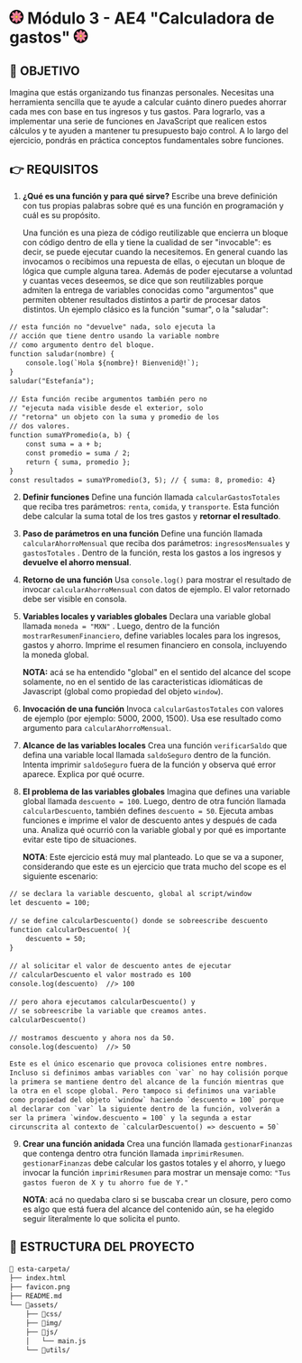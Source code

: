 # <img src="favicon.png" style="width: 25px; border-radius: 50%"> Módulo 3 - AE4 "Calculadora de gastos" <img src="favicon.png" style="width: 25px; border-radius: 50%">

<!-- ![mockup o entrega del ejercicio][0] -->


## 🚀 OBJETIVO

Imagina que estás organizando tus finanzas personales. Necesitas una herramienta sencilla que te ayude a calcular cuánto dinero puedes ahorrar cada mes con base en tus ingresos y tus gastos. Para lograrlo, vas a implementar una serie de funciones en JavaScript que realicen estos cálculos y te ayuden a mantener tu presupuesto bajo control. A lo largo del ejercicio, pondrás en práctica conceptos fundamentales sobre funciones.

## 👉 REQUISITOS

1. **¿Qué es una función y para qué sirve?**
Escribe una breve definición con tus propias palabras sobre qué es una función en programación y cuál es su propósito.

    Una función es una pieza de código reutilizable que encierra un bloque con código dentro de ella y tiene la cualidad de ser "invocable": es decir, se puede ejecutar cuando la necesitemos. En general cuando las invocamos o recibimos una repuesta de ellas, o ejecutan un bloque de lógica que cumple alguna tarea. Además de poder ejecutarse a voluntad y cuantas veces deseemos, se dice que son reutilizables porque admiten la entrega de variables conocidas como "argumentos" que permiten obtener resultados distintos a partir de procesar datos distintos. Un ejemplo clásico es la función "sumar", o la "saludar": 

```Js
// esta función no "devuelve" nada, solo ejecuta la
// acción que tiene dentro usando la variable nombre
// como argumento dentro del bloque.
function saludar(nombre) {
    console.log(`Hola ${nombre}! Bienvenid@!`);
}
saludar("Estefanía");

// Esta función recibe argumentos también pero no
// "ejecuta nada visible desde el exterior, solo
// "retorna" un objeto con la suma y promedio de los
// dos valores. 
function sumaYPromedio(a, b) {
    const suma = a + b;
    const promedio = suma / 2;
    return { suma, promedio }; 
}
const resultados = sumaYPromedio(3, 5); // { suma: 8, promedio: 4}
```

2. **Definir funciones** Define una función llamada `calcularGastosTotales` que reciba tres parámetros: `renta`, `comida`, y `transporte`. Esta función
debe calcular la suma total de los tres gastos y **retornar el resultado**.

3. **Paso de parámetros en una función** Define una función llamada `calcularAhorroMensual` que reciba dos parámetros: `ingresosMensuales` y `gastosTotales` . Dentro de la función, resta los gastos a los ingresos y **devuelve el ahorro mensual**.

4. **Retorno de una función** Usa `console.log()` para mostrar el resultado de invocar `calcularAhorroMensual` con datos de ejemplo. El valor retornado debe ser visible en consola.

5. **Variables locales y variables globales** Declara una variable global llamada `moneda = "MXN"` . Luego, dentro de la función `mostrarResumenFinanciero`, define variables locales para los ingresos, gastos y ahorro. Imprime el resumen financiero en consola, incluyendo la moneda global.

    **NOTA:** acá se ha entendido "global" en el sentido del alcance del scope solamente, no en el sentido de las caracteristicas idiomáticas de Javascript (global como propiedad del objeto `window`). 

6. **Invocación de una función** Invoca `calcularGastosTotales` con valores de ejemplo (por ejemplo: 5000, 2000, 1500). Usa ese resultado como argumento para `calcularAhorroMensual`.

7. **Alcance de las variables locales** Crea una función `verificarSaldo` que defina una variable local llamada `saldoSeguro` dentro de la función. Intenta imprimir `saldoSeguro` fuera de la función y observa qué error aparece. Explica por qué ocurre.

8. **EI problema de las variables globales** Imagina que defines una variable global llamada `descuento = 100`. Luego, dentro de otra función llamada `calcularDescuento`, también defines `descuento = 50`. Ejecuta ambas funciones e imprime el valor de descuento antes y después de cada una. Analiza qué ocurrió con la variable global y por qué es importante evitar este tipo de situaciones.

    **NOTA**: Este ejercicio está muy mal planteado. Lo que se va a suponer, considerando que este es un ejercicio que trata mucho del scope es el siguiente escenario: 

```Js
// se declara la variable descuento, global al script/window
let descuento = 100;

// se define calcularDescuento() donde se sobreescribe descuento
function calcularDescuento( ){ 
    descuento = 50;
}

// al solicitar el valor de descuento antes de ejecutar 
// calcularDescuento el valor mostrado es 100 
console.log(descuento)  //> 100

// pero ahora ejecutamos calcularDescuento() y 
// se sobreescribe la variable que creamos antes.
calcularDescuento()

// mostramos descuento y ahora nos da 50.
console.log(descuento)  //> 50
```  

    Este es el único escenario que provoca colisiones entre nombres. Incluso si definimos ambas variables con `var` no hay colisión porque la primera se mantiene dentro del alcance de la función mientras que la otra en el scope global. Pero tampoco si definimos una variable como propiedad del objeto `window` haciendo `descuento = 100` porque al declarar con `var` la siguiente dentro de la función, volverán a ser la primera `window.descuento = 100` y la segunda a estar circunscrita al contexto de `calcularDescuento() => descuento = 50`


9. **Crear una función anidada** Crea una función llamada `gestionarFinanzas` que contenga dentro otra función llamada `imprimirResumen`. `gestionarFinanzas` debe calcular los gastos totales y el ahorro, y luego invocar la función `imprimirResumen` para mostrar un mensaje como: `"Tus gastos fueron de X y tu ahorro fue de Y."`

    **NOTA**: acá no quedaba claro si se buscaba crear un closure, pero como es algo que está fuera del alcance del contenido aún, se ha elegido seguir literalmente lo que solicita el punto.

## 📁 ESTRUCTURA DEL PROYECTO

```
📁 esta-carpeta/  
├── index.html  
├── favicon.png  
├── README.md  
└── 📁assets/  
    ├── 📁css/  
    ├── 📁img/  
    ├── 📁js/  
    │   └── main.js
    └── 📁utils/  
```

<!-- Enlaces referenciados arriba -->
[0]:./assets/utils/mockup.png
[1]:
[2]:
[3]:
[4]:
[5]:
[6]:

